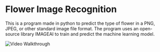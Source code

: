 # Flower Image Recognition
 
This is a program made in python to predict the type of flower in a PNG, JPEG, or other standard image file format. The program uses an open-source library IMAGEAI to train and predict the machine learning model. 

<img src="video.gif?raw=true" width="" alt= 'Video Walkthrough'>
